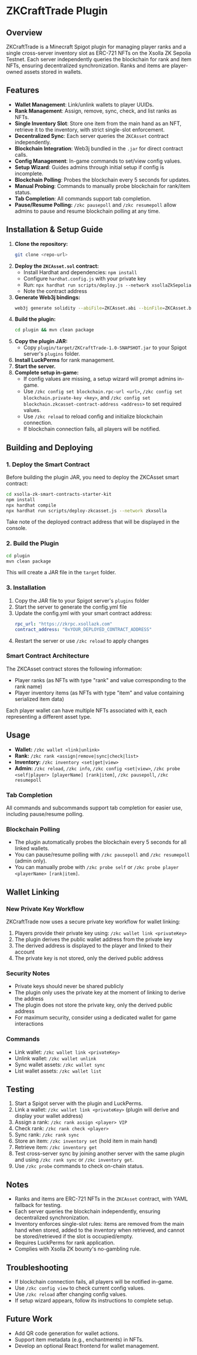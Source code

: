 # ZKCraftTrade Plugin

## Overview
ZKCraftTrade is a Minecraft Spigot plugin for managing player ranks and a single cross-server inventory slot as ERC-721 NFTs on the Xsolla ZK Sepolia Testnet. Each server independently queries the blockchain for rank and item NFTs, ensuring decentralized synchronization. Ranks and items are player-owned assets stored in wallets.

## Features
- **Wallet Management**: Link/unlink wallets to player UUIDs.
- **Rank Management**: Assign, remove, sync, check, and list ranks as NFTs.
- **Single Inventory Slot**: Store one item from the main hand as an NFT, retrieve it to the inventory, with strict single-slot enforcement.
- **Decentralized Sync**: Each server queries the `ZKCAsset` contract independently.
- **Blockchain Integration**: Web3j bundled in the `.jar` for direct contract calls.
- **Config Management**: In-game commands to set/view config values.
- **Setup Wizard**: Guides admins through initial setup if config is incomplete.
- **Blockchain Polling**: Probes the blockchain every 5 seconds for updates.
- **Manual Probing**: Commands to manually probe blockchain for rank/item status.
- **Tab Completion**: All commands support tab completion.
- **Pause/Resume Polling:** `/zkc pausepoll` and `/zkc resumepoll` allow admins to pause and resume blockchain polling at any time.

## Installation & Setup Guide
1. **Clone the repository:**
   ```sh
   git clone <repo-url>
   ```
2. **Deploy the `ZKCAsset.sol` contract:**
   - Install Hardhat and dependencies: `npm install`
   - Configure `hardhat.config.js` with your private key
   - Run: `npx hardhat run scripts/deploy.js --network xsollaZkSepolia`
   - Note the contract address
3. **Generate Web3j bindings:**
   ```sh
   web3j generate solidity --abiFile=ZKCAsset.abi --binFile=ZKCAsset.bin --outputDir=plugin/src/main/java --package=com.zkcraft.zkcasset
   ```
4. **Build the plugin:**
   ```sh
   cd plugin && mvn clean package
   ```
5. **Copy the plugin JAR:**
   - Copy `plugin/target/ZKCraftTrade-1.0-SNAPSHOT.jar` to your Spigot server's `plugins` folder.
6. **Install LuckPerms** for rank management.
7. **Start the server.**
8. **Complete setup in-game:**
   - If config values are missing, a setup wizard will prompt admins in-game.
   - Use `/zkc config set blockchain.rpc-url <url>`, `/zkc config set blockchain.private-key <key>`, and `/zkc config set blockchain.zkcasset-contract-address <address>` to set required values.
   - Use `/zkc reload` to reload config and initialize blockchain connection.
   - If blockchain connection fails, all players will be notified.

## Building and Deploying

### 1. Deploy the Smart Contract

Before building the plugin JAR, you need to deploy the ZKCAsset smart contract:

```bash
cd xsolla-zk-smart-contracts-starter-kit
npm install
npx hardhat compile
npx hardhat run scripts/deploy-zkcasset.js --network zkxsolla
```

Take note of the deployed contract address that will be displayed in the console.

### 2. Build the Plugin

```bash
cd plugin
mvn clean package
```

This will create a JAR file in the `target` folder.

### 3. Installation

1. Copy the JAR file to your Spigot server's `plugins` folder
2. Start the server to generate the config.yml file
3. Update the config.yml with your smart contract address:
   ```yaml
   rpc_url: "https://zkrpc.xsollazk.com"
   contract_address: "0xYOUR_DEPLOYED_CONTRACT_ADDRESS"
   ```
4. Restart the server or use `/zkc reload` to apply changes

### Smart Contract Architecture

The ZKCAsset contract stores the following information:
- Player ranks (as NFTs with type "rank" and value corresponding to the rank name)
- Player inventory items (as NFTs with type "item" and value containing serialized item data)

Each player wallet can have multiple NFTs associated with it, each representing a different asset type.

## Usage
- **Wallet:** `/zkc wallet <link|unlink>`
- **Rank:** `/zkc rank <assign|remove|sync|check|list>`
- **Inventory:** `/zkc inventory <set|get|view>`
- **Admin:** `/zkc reload`, `/zkc info`, `/zkc config <set|view>`, `/zkc probe <self|player> [playerName] [rank|item]`, `/zkc pausepoll`, `/zkc resumepoll`

### Tab Completion
All commands and subcommands support tab completion for easier use, including pause/resume polling.

### Blockchain Polling
- The plugin automatically probes the blockchain every 5 seconds for all linked wallets.
- You can pause/resume polling with `/zkc pausepoll` and `/zkc resumepoll` (admin only).
- You can manually probe with `/zkc probe self` or `/zkc probe player <playerName> [rank|item]`.

## Wallet Linking

### New Private Key Workflow
ZKCraftTrade now uses a secure private key workflow for wallet linking:

1. Players provide their private key using: `/zkc wallet link <privateKey>`
2. The plugin derives the public wallet address from the private key
3. The derived address is displayed to the player and linked to their account
4. The private key is not stored, only the derived public address

### Security Notes
- Private keys should never be shared publicly
- The plugin only uses the private key at the moment of linking to derive the address
- The plugin does not store the private key, only the derived public address
- For maximum security, consider using a dedicated wallet for game interactions

### Commands
- Link wallet: `/zkc wallet link <privateKey>`
- Unlink wallet: `/zkc wallet unlink`
- Sync wallet assets: `/zkc wallet sync`
- List wallet assets: `/zkc wallet list`

## Testing
1. Start a Spigot server with the plugin and LuckPerms.
2. Link a wallet: `/zkc wallet link <privateKey>` (plugin will derive and display your wallet address)
3. Assign a rank: `/zkc rank assign <player> VIP`
4. Check rank: `/zkc rank check <player>`
5. Sync rank: `/zkc rank sync`
6. Store an item: `/zkc inventory set` (hold item in main hand)
7. Retrieve item: `/zkc inventory get`
8. Test cross-server sync by joining another server with the same plugin and using `/zkc rank sync` or `/zkc inventory get`.
9. Use `/zkc probe` commands to check on-chain status.

## Notes
- Ranks and items are ERC-721 NFTs in the `ZKCAsset` contract, with YAML fallback for testing.
- Each server queries the blockchain independently, ensuring decentralized synchronization.
- Inventory enforces single-slot rules: items are removed from the main hand when stored, added to the inventory when retrieved, and cannot be stored/retrieved if the slot is occupied/empty.
- Requires LuckPerms for rank application.
- Complies with Xsolla ZK bounty's no-gambling rule.

## Troubleshooting
- If blockchain connection fails, all players will be notified in-game.
- Use `/zkc config view` to check current config values.
- Use `/zkc reload` after changing config values.
- If setup wizard appears, follow its instructions to complete setup.

## Future Work
- Add QR code generation for wallet actions.
- Support item metadata (e.g., enchantments) in NFTs.
- Develop an optional React frontend for wallet management.